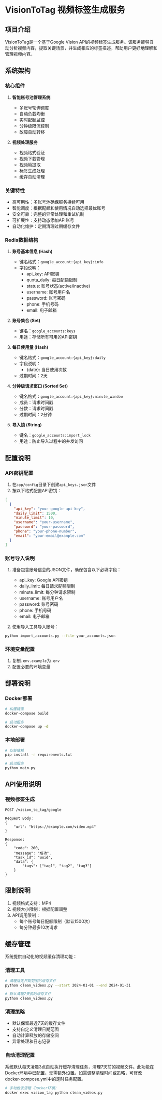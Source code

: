 # VisionToTag 视频标签生成服务

## 项目介绍
VisionToTag是一个基于Google Vision API的视频标签生成服务。该服务能够自动分析视频内容，提取关键场景，并生成相应的标签描述，帮助用户更好地理解和管理视频内容。

## 系统架构

### 核心组件
1. **智能账号池管理系统**
   - 多账号轮询调度
   - 自动负载均衡
   - 实时配额监控
   - 分钟级限流控制
   - 故障自动转移

2. **视频处理服务**
   - 视频格式验证
   - 视频下载管理
   - 视频帧提取
   - 标签生成处理
   - 缓存自动清理

### 关键特性
- 高可用性：多账号池确保服务持续可用
- 智能调度：根据配额和使用情况自动选择最优账号
- 安全可靠：完整的异常处理和重试机制
- 可扩展性：支持动态添加API账号
- 自动化维护：定期清理过期缓存文件

### Redis数据结构
1. **账号基本信息 (Hash)**
   - 键名格式：`google_account:{api_key}:info`
   - 字段说明：
     - api_key: API密钥
     - quota_daily: 每日配额限制
     - status: 账号状态(active/inactive)
     - username: 账号用户名
     - password: 账号密码
     - phone: 手机号码
     - email: 电子邮箱

2. **账号集合 (Set)**
   - 键名：`google_accounts:keys`
   - 用途：存储所有可用的API密钥

3. **每日使用量 (Hash)**
   - 键名格式：`google_account:{api_key}:daily`
   - 字段说明：
     - {date}: 当日使用次数
   - 过期时间：2天

4. **分钟级请求窗口 (Sorted Set)**
   - 键名格式：`google_account:{api_key}:minute_window`
   - 成员：请求时间戳
   - 分数：请求时间戳
   - 过期时间：2分钟

5. **导入锁 (String)**
   - 键名：`google_accounts:import_lock`
   - 用途：防止导入过程中的并发访问

## 配置说明

### API密钥配置
1. 在`app/config`目录下创建`api_keys.json`文件
2. 按以下格式配置API密钥：
```json
[
  {
    "api_key": "your-google-api-key",
    "daily_limit": 1500,
    "minute_limit": 10,
    "username": "your-username",
    "password": "your-password",
    "phone": "your-phone-number",
    "email": "your-email@example.com"
  }
]
```

### 账号导入说明
1. 准备包含账号信息的JSON文件，确保包含以下必填字段：
   - api_key: Google API密钥
   - daily_limit: 每日请求配额限制
   - minute_limit: 每分钟请求限制
   - username: 账号用户名
   - password: 账号密码
   - phone: 手机号码
   - email: 电子邮箱

2. 使用导入工具导入账号：
```bash
python import_accounts.py --file your_accounts.json
```

### 环境变量配置
1. 复制`.env.example`为`.env`
2. 配置必要的环境变量

## 部署说明

### Docker部署
```bash
# 构建镜像
docker-compose build

# 启动服务
docker-compose up -d
```

### 本地部署
```bash
# 安装依赖
pip install -r requirements.txt

# 启动服务
python main.py
```

## API使用说明

### 视频标签生成
```http
POST /vision_to_tag/google

Request Body:
{
    "url": "https://example.com/video.mp4"
}

Response:
{
    "code": 200,
    "message": "成功",
    "task_id": "uuid",
    "data": {
        "tags": ["tag1", "tag2", "tag3"]
    }
}
```

## 限制说明
1. 视频格式支持：MP4
2. 视频大小限制：根据配置调整
3. API调用限制：
   - 每个账号每日配额限制（默认1500次）
   - 每分钟最多10次请求

## 缓存管理
系统提供自动化的视频缓存清理功能：

### 清理工具
```bash
# 清理指定日期范围的缓存文件
python clean_videos.py --start 2024-01-01 --end 2024-01-31

# 默认清理7天前的缓存文件
python clean_videos.py
```

### 清理策略
- 默认保留最近7天的缓存文件
- 支持自定义清理日期范围
- 自动计算释放的存储空间
- 异常处理和日志记录

### 自动清理配置
系统默认每天凌晨3点自动执行缓存清理任务，清理7天前的视频文件。此功能在Docker环境中已配置，无需额外设置。如需调整清理时间或策略，可修改docker-compose.yml中的定时任务配置。

```bash
# 手动触发清理（Docker环境）
docker exec vision_tag python clean_videos.py

